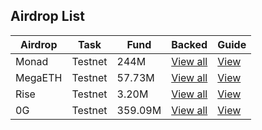 ##  Airdrop List

| **Airdrop** | **Task**                  | **Fund**                 | **Backed**              | **Guide**               |
|-------------|---------------------------|--------------------------|-------------------------|------------------------|
| Monad | Testnet               | 244M    | <a href="https://cryptorank.io/ico/monad" target="_blank">View all</a> | [View](airdrop/testnet/monad.md)
| MegaETH | Testnet         | 57.73M            | <a href="https://cryptorank.io/drophunting/megaeth-activity254" target="_blank">View all</a>      | [View](airdrop/testnet/megaeth.md)
| Rise | Testnet        | 3.20M           | <a href="https://cryptorank.io/ico/rise-chain#funding-rounds" target="_blank">View all</a>      | [View](airdrop/testnet/rise.md)
| 0G | Testnet    | 359.09M            | <a href="https://cryptorank.io/ico/0-g-labs#funding-rounds" target="_blank">View all</a> | [View](airdrop/testnet/0g.md)     |
